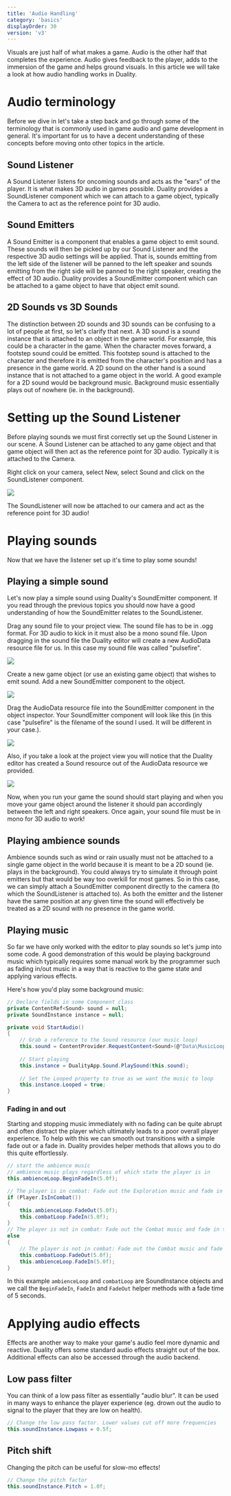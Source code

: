 ```yaml
---
title: 'Audio Handling'
category: 'basics'
displayOrder: 30
version: 'v3'
---
```


Visuals are just half of what makes a game. Audio is the other half that completes the experience. Audio gives feedback to the player, adds to the immersion of the game and helps ground visuals. In this article we will take a look at how audio handling works in Duality.

# Audio terminology

Before we dive in let's take a step back and go through some of the terminology that is commonly used in game audio and game development in general. It's important for us to have a decent understanding of these concepts before moving onto other topics in the article.

## Sound Listener

A Sound Listener listens for oncoming sounds and acts as the "ears" of the player. It is what makes 3D audio in games possible. Duality provides a SoundListener component which we can attach to a game object, typically the Camera to act as the reference point for 3D audio.

## Sound Emitters

A Sound Emitter is a component that enables a game object to emit sound. These sounds will then be picked up by our Sound Listener and the respective 3D audio settings will be applied. That is, sounds emitting from the left side of the listener will be panned to the left speaker and sounds emitting from the right side will be panned to the right speaker, creating the effect of 3D audio. Duality provides a SoundEmitter component which can be attached to a game object to have that object emit sound.

## 2D Sounds vs 3D Sounds

The distinction between 2D sounds and 3D sounds can be confusing to a lot of people at first, so let's clarify that next. A 3D sound is a sound instance that is attached to an object in the game world. For example, this could be a character in the game. When the character moves forward, a footstep sound could be emitted. This footstep sound is attached to the character and therefore it is emitted from the character's position and has a presence in the game world. A 2D sound on the other hand is a sound instance that is not attached to a game object in the world. A good example for a 2D sound would be background music. Background music essentially plays out of nowhere (ie. in the background).

# Setting up the Sound Listener

Before playing sounds we must first correctly set up the Sound Listener in our scene. A Sound Listener can be attached to any game object and that game object will then act as the reference point for 3D audio. Typically it is attached to the Camera.

Right click on your camera, select New, select Sound and click on the SoundListener component.

![](../img/AudioHandling/settingUpTheSoundListener.png)

The SoundListener will now be attached to our camera and act as the reference point for 3D audio!

# Playing sounds

Now that we have the listener set up it's time to play some sounds!

## Playing a simple sound

Let's now play a simple sound using Duality's SoundEmitter component. If you read through the previous topics you should now have a good understanding of how the SoundEmitter relates to the SoundListener.

Drag any sound file to your project view. The sound file has to be in .ogg format. For 3D audio to kick in it must also be a mono sound file. Upon dragging in the sound file the Duality editor will create a new AudioData resource file for us. In this case my sound file was called "pulsefire".

![](../img/AudioHandling/audioDataResource.PNG)

Create a new game object (or use an existing game object) that wishes to emit sound. Add a new SoundEmitter component to the object.

![](../img/AudioHandling/addingASoundEmitter.png)

Drag the AudioData resource file into the SoundEmitter component in the object inspector. Your SoundEmitter component will look like this (in this case "pulsefire" is the filename of the sound I used. It will be different in your case.).

![](../img/AudioHandling/SoundEmitterAfterAddingSound.PNG)

Also, if you take a look at the project view you will notice that the Duality editor has created a Sound resource out of the AudioData resource we provided.

![](../img/AudioHandling/soundResource.PNG)

Now, when you run your game the sound should start playing and when you move your game object around the listener it should pan accordingly between the left and right speakers. Once again, your sound file must be in mono for 3D audio to work!

## Playing ambience sounds

Ambience sounds such as wind or rain usually must not be attached to a single game object in the world because it is meant to be a 2D sound (ie. plays in the background). You could always try to simulate it through point emitters but that would be way too overkill for most games. So in this case, we can simply attach a SoundEmitter component directly to the camera (to which the SoundListener is attached to). As both the emitter and the listener have the same position at any given time the sound will effectively be treated as a 2D sound with no presence in the game world.

## Playing music

So far we have only worked with the editor to play sounds so let's jump into some code. A good demonstration of this would be playing background music which typically requires some manual work by the programmer such as fading in/out music in a way that is reactive to the game state and applying various effects.

Here's how you'd play some background music:

```csharp
// Declare fields in some Component class
private ContentRef<Sound> sound = null;
private SoundInstance instance = null;
```

```csharp
private void StartAudio()
{
	// Grab a reference to the Sound resource (our music loop)
	this.sound = ContentProvider.RequestContent<Sound>(@"Data\MusicLoop.Sound.Res");
	
	// Start playing
	this.instance = DualityApp.Sound.PlaySound(this.sound);
	
	// Set the Looped property to true as we want the music to loop
	this.instance.Looped = true;
}
```

### Fading in and out

Starting and stopping music immediately with no fading can be quite abrupt and often distract the player which ultimately leads to a poor overall player experience. To help with this we can smooth out transitions with a simple fade out or a fade in. Duality provides helper methods that allows you to do this quite effortlessly.

```csharp
// start the ambience music
// ambience music plays regardless of which state the player is in
this.ambienceLoop.BeginFadeIn(5.0f);
```

```csharp
// The player is in combat: Fade out the Exploration music and fade in the Combat music
if (Player.IsInCombat())
{
	this.ambienceLoop.FadeOut(5.0f);
	this.combatLoop.FadeIn(5.0f);
}
// The player is not in combat: Fade out the Combat music and fade in the Exploration music
else
{
	// The player is not in combat: Fade out the Combat music and fade in the Exploration music
	this.combatLoop.FadeOut(5.0f);
	this.ambienceLoop.FadeIn(5.0f);
}
```

In this example `ambienceLoop` and `combatLoop` are SoundInstance objects and we call the `BeginFadeIn`, `FadeIn` and `FadeOut` helper methods with a fade time of 5 seconds.

# Applying audio effects

Effects are another way to make your game's audio feel more dynamic and reactive. Duality offers some standard audio effects straight out of the box. Additional effects can also be accessed through the audio backend.

## Low pass filter

You can think of a low pass filter as essentially "audio blur". It can be used in many ways to enhance the player experience (eg. drown out the audio to signal to the player that they are low on health).

```csharp
// Change the low pass factor. Lower values cut off more frequencies
this.soundInstance.Lowpass = 0.5f;
```

## Pitch shift

Changing the pitch can be useful for slow-mo effects!

```csharp
// Change the pitch factor
this.soundInstance.Pitch = 1.0f;
```
